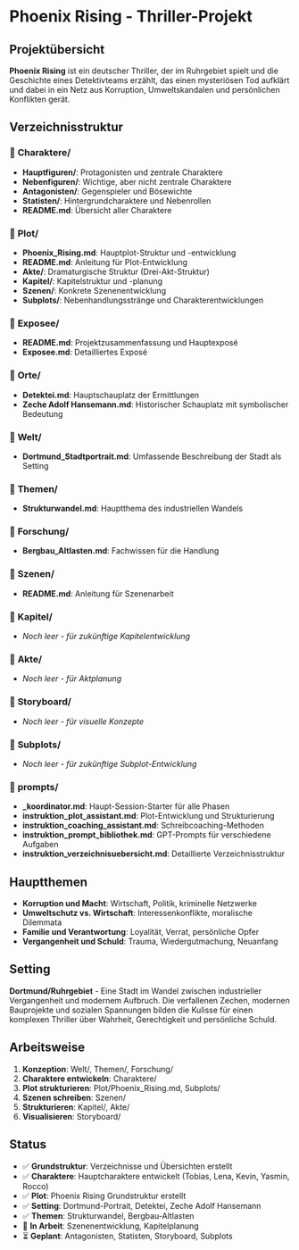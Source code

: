 # Phoenix Rising - Thriller-Projekt

## Projektübersicht

**Phoenix Rising** ist ein deutscher Thriller, der im Ruhrgebiet spielt und die Geschichte eines Detektivteams erzählt, das einen mysteriösen Tod aufklärt und dabei in ein Netz aus Korruption, Umweltskandalen und persönlichen Konflikten gerät.

## Verzeichnisstruktur

### 📁 **Charaktere/**
- **Hauptfiguren/**: Protagonisten und zentrale Charaktere
- **Nebenfiguren/**: Wichtige, aber nicht zentrale Charaktere  
- **Antagonisten/**: Gegenspieler und Bösewichte
- **Statisten/**: Hintergrundcharaktere und Nebenrollen
- **README.md**: Übersicht aller Charaktere

### 📁 **Plot/**
- **Phoenix_Rising.md**: Hauptplot-Struktur und -entwicklung
- **README.md**: Anleitung für Plot-Entwicklung
- **Akte/**: Dramaturgische Struktur (Drei-Akt-Struktur)
- **Kapitel/**: Kapitelstruktur und -planung
- **Szenen/**: Konkrete Szenenentwicklung
- **Subplots/**: Nebenhandlungsstränge und Charakterentwicklungen

### 📁 **Exposee/**
- **README.md**: Projektzusammenfassung und Hauptexposé
- **Exposee.md**: Detailliertes Exposé

### 📁 **Orte/**
- **Detektei.md**: Hauptschauplatz der Ermittlungen
- **Zeche Adolf Hansemann.md**: Historischer Schauplatz mit symbolischer Bedeutung

### 📁 **Welt/**
- **Dortmund_Stadtportrait.md**: Umfassende Beschreibung der Stadt als Setting

### 📁 **Themen/**
- **Strukturwandel.md**: Hauptthema des industriellen Wandels

### 📁 **Forschung/**
- **Bergbau_Altlasten.md**: Fachwissen für die Handlung

### 📁 **Szenen/**
- **README.md**: Anleitung für Szenenarbeit

### 📁 **Kapitel/**
- *Noch leer - für zukünftige Kapitelentwicklung*

### 📁 **Akte/**
- *Noch leer - für Aktplanung*

### 📁 **Storyboard/**
- *Noch leer - für visuelle Konzepte*

### 📁 **Subplots/**
- *Noch leer - für zukünftige Subplot-Entwicklung*

### 📁 **prompts/**
- **_koordinator.md**: Haupt-Session-Starter für alle Phasen
- **instruktion_plot_assistant.md**: Plot-Entwicklung und Strukturierung
- **instruktion_coaching_assistant.md**: Schreibcoaching-Methoden
- **instruktion_prompt_bibliothek.md**: GPT-Prompts für verschiedene Aufgaben
- **instruktion_verzeichnisuebersicht.md**: Detaillierte Verzeichnisstruktur

## Hauptthemen

- **Korruption und Macht**: Wirtschaft, Politik, kriminelle Netzwerke
- **Umweltschutz vs. Wirtschaft**: Interessenkonflikte, moralische Dilemmata
- **Familie und Verantwortung**: Loyalität, Verrat, persönliche Opfer
- **Vergangenheit und Schuld**: Trauma, Wiedergutmachung, Neuanfang

## Setting

**Dortmund/Ruhrgebiet** - Eine Stadt im Wandel zwischen industrieller Vergangenheit und modernem Aufbruch. Die verfallenen Zechen, modernen Bauprojekte und sozialen Spannungen bilden die Kulisse für einen komplexen Thriller über Wahrheit, Gerechtigkeit und persönliche Schuld.

## Arbeitsweise

1. **Konzeption**: Welt/, Themen/, Forschung/
2. **Charaktere entwickeln**: Charaktere/
3. **Plot strukturieren**: Plot/Phoenix_Rising.md, Subplots/
4. **Szenen schreiben**: Szenen/
5. **Strukturieren**: Kapitel/, Akte/
6. **Visualisieren**: Storyboard/

## Status

- ✅ **Grundstruktur**: Verzeichnisse und Übersichten erstellt
- ✅ **Charaktere**: Hauptcharaktere entwickelt (Tobias, Lena, Kevin, Yasmin, Rocco)
- ✅ **Plot**: Phoenix Rising Grundstruktur erstellt
- ✅ **Setting**: Dortmund-Portrait, Detektei, Zeche Adolf Hansemann
- ✅ **Themen**: Strukturwandel, Bergbau-Altlasten
- 🔄 **In Arbeit**: Szenenentwicklung, Kapitelplanung
- ⏳ **Geplant**: Antagonisten, Statisten, Storyboard, Subplots 